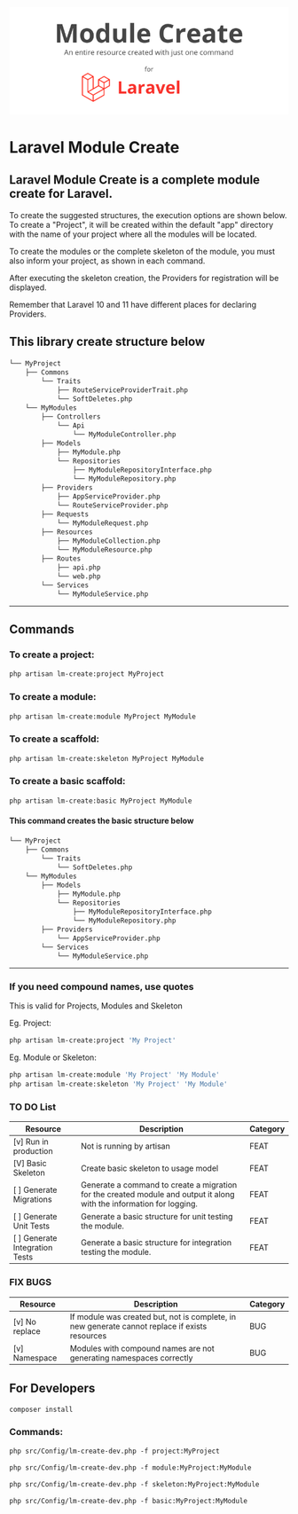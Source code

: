 ![Laravel Module Create](.github/cover.png)

# Laravel Module Create

Laravel Module Create is a complete module create for Laravel.
-----

To create the suggested structures, the execution options are shown below. To create a "Project", it will be created within the default "app" directory with the name of your project where all the modules will be located.

To create the modules or the complete skeleton of the module, you must also inform your project, as shown in each command.

After executing the skeleton creation, the Providers for registration will be displayed.

Remember that Laravel 10 and 11 have different places for declaring Providers.

## This library create structure below

```text
└── MyProject 
    ├── Commons
        └── Traits
            ├── RouteServiceProviderTrait.php
            └── SoftDeletes.php
    └── MyModules
        ├── Controllers
            └── Api
                └── MyModuleController.php
        ├── Models
            ├── MyModule.php
            └── Repositories
                ├── MyModuleRepositoryInterface.php
                └── MyModuleRepository.php
        ├── Providers
            ├── AppServiceProvider.php
            └── RouteServiceProvider.php
        ├── Requests
            └── MyModuleRequest.php
        ├── Resources
            ├── MyModuleCollection.php
            └── MyModuleResource.php
        ├── Routes
            ├── api.php
            └── web.php
        └── Services
            └── MyModuleService.php
```

-----

## Commands

### To create a project:
```bash
php artisan lm-create:project MyProject
```

### To create a module:
```bash
php artisan lm-create:module MyProject MyModule
```

### To create a scaffold:
```bash
php artisan lm-create:skeleton MyProject MyModule
```

### To create a basic scaffold:
```bash
php artisan lm-create:basic MyProject MyModule
```

#### This command creates the basic structure below
```text
└── MyProject 
    ├── Commons
        └── Traits
            └── SoftDeletes.php
    └── MyModules
        ├── Models
            ├── MyModule.php
            └── Repositories
                ├── MyModuleRepositoryInterface.php
                └── MyModuleRepository.php
        ├── Providers
            └── AppServiceProvider.php
        └── Services
            └── MyModuleService.php
```

---

### If you need compound names, use quotes
This is valid for Projects, Modules and Skeleton

Eg. Project:
```bash
php artisan lm-create:project 'My Project'
```
Eg. Module or Skeleton:
```bash
php artisan lm-create:module 'My Project' 'My Module'
php artisan lm-create:skeleton 'My Project' 'My Module'
```

### TO DO List

| Resource                       | Description                                                                                    | Category |
|--------------------------------|------------------------------------------------------------------------------------------------|----------|
| [v] Run in production          | Not is running by artisan                                                                      | FEAT     |
| [V] Basic Skeleton             | Create basic skeleton to usage model                                                           | FEAT     |
| [ ] Generate Migrations        | Generate a command to create a migration for the created module and output it along with the information for logging.                                                           | FEAT     |
| [ ] Generate Unit Tests        | Generate a basic structure for unit testing the module.                                                           | FEAT     |
| [ ] Generate Integration Tests | Generate a basic structure for integration testing the module.                                                           | FEAT     |


### FIX BUGS

| Resource              | Description                                                                                    | Category |
|-----------------------|------------------------------------------------------------------------------------------------|----------|
| [v] No replace        | If module was created but, not is complete, in new generate cannot replace if exists resources | BUG      |
| [v] Namespace         | Modules with compound names are not generating namespaces correctly                            | BUG      |


## For Developers

```shell
composer install
```

### Commands:
```shell
php src/Config/lm-create-dev.php -f project:MyProject
```
```shell
php src/Config/lm-create-dev.php -f module:MyProject:MyModule
```
```shell
php src/Config/lm-create-dev.php -f skeleton:MyProject:MyModule
```
```shell
php src/Config/lm-create-dev.php -f basic:MyProject:MyModule
```